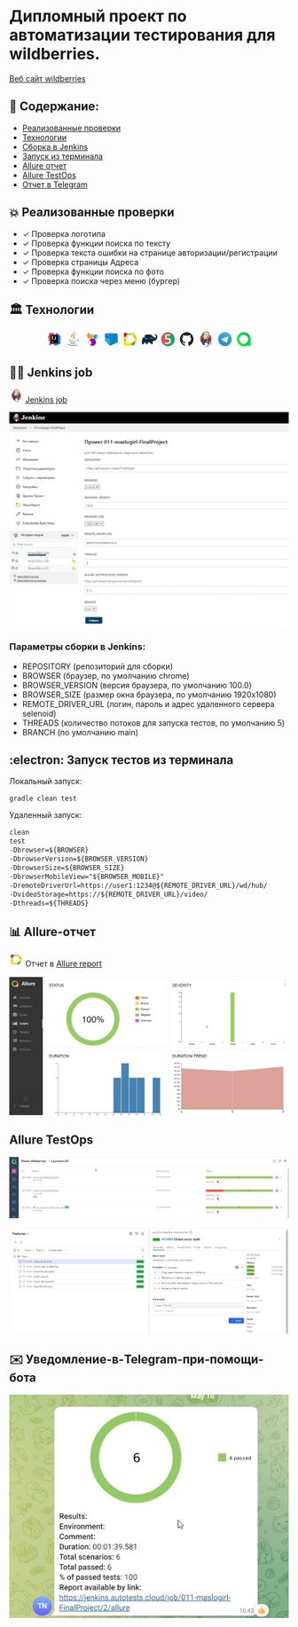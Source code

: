 # Дипломный проект по автоматизации тестирования для wildberries. 
<a target="_blank" href="https://www.wildberries.ru//">Веб сайт wildberries</a>

## :memo: Содержание:

- [Реализованные проверки](#boom-Реализованные-проверки)
- [Технологии](#classical_building-Технологии)
- [Сборка в Jenkins](#man_cook-Jenkins-job)
- [Запуск из терминала](#electron-Запуск-тестов-из-терминала)
- [Allure отчет](#bar_chart-Allure-отчет)
- [Allure TestOps](#Allure-TestOps)
- [Отчет в Telegram](#envelope-Уведомление-в-Telegram-при-помощи-бота)

## :boom: Реализованные проверки

- ✓ Проверка логотипа
- ✓ Проверка функции поиска по тексту
- ✓ Проверка текста ошибки на странице авторизации/регистрации
- ✓ Проверка страницы Адреса
- ✓ Проверка функции поиска по фото
- ✓ Проверка поиска через меню (бургер)

## :classical_building: Технологии

<p align="center">
<img width="6%" title="Idea" src="images/logo/Idea.svg">
<img width="6%" title="Java" src="images/logo/Java.svg">
<img width="6%" title="Selenide" src="images/logo/Selenide.svg">
<img width="6%" title="Selenoid" src="images/logo/Selenoid.svg">
<img width="6%" title="Allure Report" src="images/logo/Allure.svg">
<img width="6%" title="Gradle" src="images/logo/Gradle.svg">
<img width="6%" title="JUnit5" src="images/logo/Junit5.svg">
<img width="6%" title="GitHub" src="images/logo/GitHub.svg">
<img width="6%" title="Jenkins" src="images/logo/Jenkins.svg">
<img width="6%" title="Telegram" src="images/logo/Telegram.svg">
  <img width="6%" title="Telegram" src="images/logo/Allure_TO.svg">
</p>

## :man_cook: Jenkins job
<img src="images/logo/Jenkins.svg" width="25" height="25"  alt="Jenkins"/></a>  <a target="_blank" href="https://jenkins.autotests.cloud/job/011-maslogirl-FinalProject/">Jenkins job</a>
<p align="center">
<a href="https://jenkins.autotests.cloud/job/011-maslogirl-FinalProject/"><img src="images/image/Jenkins.jpg" alt="Jenkins"/></a>
</p>


###  Параметры сборки в Jenkins:

- REPOSITORY  (репозиторий для сборки)
- BROWSER (браузер, по умолчанию chrome)
- BROWSER_VERSION (версия браузера, по умолчанию 100.0)
- BROWSER_SIZE (размер окна браузера, по умолчанию 1920x1080)
- REMOTE_DRIVER_URL (логин, пароль и адрес удаленного сервера selenoid)
- THREADS (количество потоков для запуска тестов, по умолчанию 5)
- BRANCH (по умолчанию main)

## :electron: Запуск тестов из терминала

Локальный запуск:
```
gradle clean test
```

Удаленный запуск:
```
clean
test
-Dbrowser=${BROWSER}
-DbrowserVersion=${BROWSER_VERSION}
-DbrowserSize=${BROWSER_SIZE}
-DbrowserMobileView="${BROWSER_MOBILE}"
-DremoteDriverUrl=https://user1:1234@${REMOTE_DRIVER_URL}/wd/hub/
-DvideoStorage=https://${REMOTE_DRIVER_URL}/video/
-Dthreads=${THREADS}
```


## :bar_chart: Allure-отчет
<img src="images/logo/Allure.svg" width="25" height="25"  alt="Allure"/></a> Отчет в <a target="_blank" href="https://jenkins.autotests.cloud/job/011-maslogirl-FinalProject/3/allure/#graph">Allure report</a>
<p align="center">
<a href="https://allure.autotests.cloud/project/1375/dashboards"><img src="images/image/Allure3.jpg" alt="Allure-отчет"/></a>
</p>



## Allure TestOps
<p align="center">
<a href="https://allure.autotests.cloud/project/1375/launches"><img src="/images/image/TestOps1.jpg" alt="TestOps"/></a>
</p>
<p align="center">
<a href="https://allure.autotests.cloud/project/1375/test-cases?treeId=2627"><img src="/images/TestOps3.jpg" alt="TestOps"/></a>
</p>


## :envelope: Уведомление-в-Telegram-при-помощи-бота
<p align="center">
<img src="images/image/telegram.jpg" alt="Telegram"/></a>
</p>

